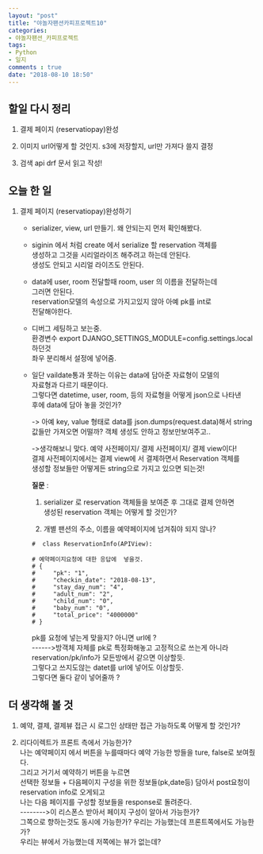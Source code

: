 ```yaml
---
layout: "post"
title: "야놀자팬션카피프로젝트10"    
categories:  
- 야놀자팬션_카피프로젝트      
tags:  
- Python    
- 일지       
comments : true    
date: "2018-08-10 18:50"  
---    
```


## 할일 다시 정리    
1. 결제 페이지 (reservatiopay)완성   

2. 이미지 url어떻게 할 것인지. s3에 저장할지, url만 가져다 쓸지 결정    

3. 검색 api drf 문서 읽고 작성! 


## 오늘 한 일     
1. 결제 페이지 (reservatiopay)완성하기 
    - serializer, view, url 만들기. 왜 안되는지 먼저 확인해봤다.
    
    - siginin 에서 처럼 create 에서 serialize 할 reservation 객체를   
      생성하고 그것을 시리얼라이즈 해주려고 하는데 안된다.  
      생성도 안되고 시리얼 라이즈도 안된다.      
    
    - data에 user, room 전달할때 room, user 의 이름을 전달하는데   
      그러면 안된다.     
      reservation모델의 속성으로 가지고있지 않아 아예 pk를 int로   
      전달해야한다.  
     
    - 디버그 세팅하고 보는중.      
      환경변수 export DJANGO_SETTINGS_MODULE=config.settings.local 하던것     
      좌우 분리해서 설정에 넣어줌.  
    
    - 일단 vaildate통과 못하는 이유는 data에 담아준 자료형이 모델의   
      자료형과 다르기 때문이다.   
      그렇다면 datetime, user, room, 등의 자료형을 어떻게 json으로 나타낸    
      후에  data에 담아 놓을 것인가?    

      -> 아예 key, value 형태로 data를 json.dumps(request.data)해서 string  
      값들만 가져오면 어떨까? 객체 생성도 안하고 정보만보여주고..  
      
      ->생각해보니 맞다. 예약 사전페이지/ 결제 사전페이지/ 결제 view이다!   
      결제 사전페이지에서는 결제 view에 서 결제하면서 Reservation 객체를     
      생성할 정보들만 어떻게든 string으로 가지고 있으면 되는것!  
      
      **질문** :  
      1. serializer 로 reservation 객체들을 보여준 후 그대로 결제 안하면   
      생성된 reservation 객체는 어떻게 할 것인가?
    
      2. 개별 팬션의 주소, 이름을 예약페이지에 넘겨줘야 되지 않나?     
        ```  
        #  class ReservationInfo(APIView):
    
        # 예약페이지요청에 대한 응답에  넣을것.
        # {
        #     "pk": "1",                        
        #     "checkin_date": "2018-08-13",                                               
        #     "stay_day_num": "4",                                                        
        #     "adult_num": "2",                                                           
        #     "child_num": "0",
        #     "baby_num": "0",
        #     "total_price": "4000000"
        # }
        ```  
        pk를 요청에 넣는게 맞을지? 아니면 url에 ?  
        ------>방객체 자체를 pk로 특정화해놓고 고정적으로 쓰는게 아니라  
        reservation/pk/info가 모든방에서 같으면 이상할듯.  
        그렇다고 쓰지도않는 datet를 url에 넣어도 이상할듯.  
        그렇다면 둘다 같이 넣어줄까 ?  
        
## 더 생각해 볼 것    
1. 예약, 결제, 결제뷰 접근 시 로그인 상태만 접근 가능하도록 어떻게 할 것인가?  

2. 리다이렉트가 프론트 측에서 가능한가?   
    나는 예약페이지 에서 버튼을 누를때마다 예약 가능한 방들을 ture, false로 보여줬다.  
    그리고 거기서 예약하기 버튼을 누르면   
    선택한 정보들 + 다음페이지 구성을 위한 정보들(pk,date등)  담아서 post요청이   
    reservation info로 오게되고  
    나는 다음 페이지를 구성할 정보들을 response로 돌려준다.   
    -------->이 리스폰스 받아서 페이지 구성이 알아서 가능한가?    
    그쪽으로 향하는것도 동시에 가능한가? 우리는 가능했는데 프론트쪽에서도 가능한가?   
    우리는 뷰에서 가능했는데 저쪽에는 뷰가 없는데?   
